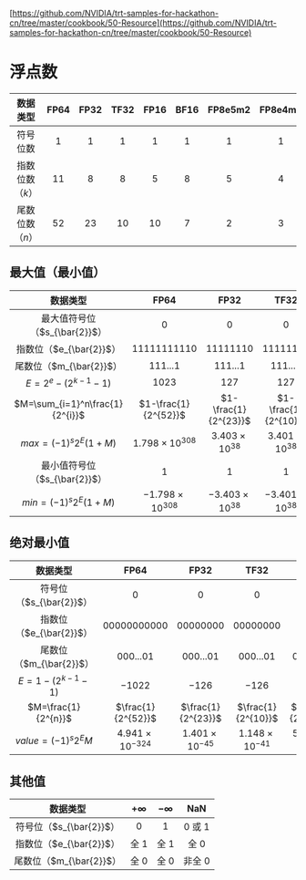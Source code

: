 [https://github.com/NVIDIA/trt-samples-for-hackathon-cn/tree/master/cookbook/50-Resource](https://github.com/NVIDIA/trt-samples-for-hackathon-cn/tree/master/cookbook/50-Resource)

# 浮点数

|    数据类型     | FP64  | FP32  | TF32  | FP16  | BF16  | FP8e5m2 | FP8e4m3 |
| :-------------: | :---: | :---: | :---: | :---: | :---: | :-----: | :-----: |
|    符号位数     |   1   |   1   |   1   |   1   |   1   |    1    |    1    |
| 指数位数（$k$） |  11   |   8   |   8   |   5   |   8   |    5    |    4    |
| 尾数位数（$n$） |  52   |  23   |  10   |  10   |   7   |    2    |    3    |

## 最大值（最小值）

|                    数据类型                    |          FP64          |         FP32          |         TF32          |         FP16         |         BF16          |       FP8e5m2       |       FP8e4m3       |
| :--------------------------------------------: | :--------------------: | :-------------------: | :-------------------: | :------------------: | :-------------------: | :-----------------: | :-----------------: |
|         最大值符号位（$s_{\bar{2}}$）          |           0            |           0           |           0           |          0           |           0           |          0          |          0          |
|            指数位（$e_{\bar{2}}$）             |      11111111110       |       11111110        |       11111110        |        11110         |       11111110        |        11110        |        1110         |
|            尾数位（$m_{\bar{2}}$）             |        111...1         |        111...1        |        111...1        |       111...1        |        1111111        |         11          |         111         |
|        $E=2^{e}-\left(2^{k-1}-1\right)$        |         $1023$         |         $127$         |         $127$         |         $15$         |         $127$         |        $15$         |         $7$         |
|        $M=\sum_{i=1}^n\frac{1}{2^{i}}$         |  $1-\frac{1}{2^{52}}$  | $1-\frac{1}{2^{23}}$  | $1-\frac{1}{2^{10}}$  | $1-\frac{1}{2^{10}}$ |  $1-\frac{1}{2^{7}}$  | $1-\frac{1}{2^{2}}$ | $1-\frac{1}{2^{3}}$ |
| $max=\left(-1\right)^{s}2^{E}\left(1+M\right)$ | $1.798\times10^{308}$  | $3.403\times10^{38}$  | $3.401\times10^{38}$  |       $65504.$       | $3.390\times10^{38}$  |      $57344.$       |       $240.$        |
|         最小值符号位（$s_{\bar{2}}$）          |           1            |           1           |           1           |          1           |           1           |          1          |          1          |
| $min=\left(-1\right)^{s}2^{E}\left(1+M\right)$ | $-1.798\times10^{308}$ | $-3.403\times10^{38}$ | $-3.401\times10^{38}$ |      $-65504.$       | $-3.390\times10^{38}$ |      $-57344.$      |       $-240.$       |

## 绝对最小值

|             数据类型              |          FP64          |         FP32          |         TF32          |         FP16         |         BF16          |       FP8e5m2        |       FP8e4m3        |
| :-------------------------------: | :--------------------: | :-------------------: | :-------------------: | :------------------: | :-------------------: | :------------------: | :------------------: |
|      符号位（$s_{\bar{2}}$）      |           0            |           0           |           0           |          0           |           0           |          0           |          0           |
|      指数位（$e_{\bar{2}}$）      |      00000000000       |       00000000        |       00000000        |        00000         |       00000000        |        00000         |         0000         |
|      尾数位（$m_{\bar{2}}$）      |        000...01        |       000...01        |       000...01        |       000...01       |        0000001        |          01          |         001          |
|   $E=1-\left(2^{k-1}-1\right)$    |        $-1022$         |        $-126$         |        $-126$         |        $-14$         |        $-126$         |        $-14$         |         $-6$         |
|        $M=\frac{1}{2^{n}}$        |   $\frac{1}{2^{52}}$   |  $\frac{1}{2^{23}}$   |  $\frac{1}{2^{10}}$   |  $\frac{1}{2^{10}}$  |   $\frac{1}{2^{7}}$   |  $\frac{1}{2^{2}}$   |  $\frac{1}{2^{3}}$   |
| $value=\left(-1\right)^{s}2^{E}M$ | $4.941\times10^{-324}$ | $1.401\times10^{-45}$ | $1.148\times10^{-41}$ | $5.960\times10^{-8}$ | $9.184\times10^{-41}$ | $1.526\times10^{-5}$ | $1.953\times10^{-3}$ |

## 其他值

|        数据类型         | $+\infty$ | $-\infty$ |  NaN   |
| :---------------------: | :-------: | :-------: | :----: |
| 符号位（$s_{\bar{2}}$） |     0     |     1     | 0 或 1 |
| 指数位（$e_{\bar{2}}$） |   全 1    |   全 1    |  全 0  |
| 尾数位（$m_{\bar{2}}$） |   全 0    |   全 0    | 非全 0 |
